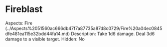 # Fireblast

Aspects: Fire (../Aspects%2051560ac666db47f7a87735a87d8c0729/Fire%20a04ec0845dfe481ea115e32bdd44fa14.md)
Description: Take 1d6 damage. Deal 3d6 damage to a visible target.
Hidden: No

